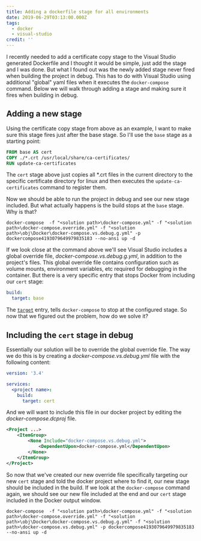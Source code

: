 ```yaml
---
title: Adding a dockerfile stage for all environments
date: 2019-06-29T03:13:00.000Z
tags:
  - docker
  - visual-studio
credit: ''
---
```

I recently needed to add a certificate copy stage to the Visual Studio generated Dockerfile and I thought it would be simple, just add the stage and I was done. But what I found out was the newly added stage never fired when building the project in debug. This has to do with Visual Studio using additional "global" yaml files when it executes the `docker-compose` command. Below we will walk through adding a stage and making sure it fires when building in debug.

## Adding a new stage

Using the certificate copy stage from above as an example, I want to make sure this stage fires just after the base stage. So I'll use the `base` stage as a starting point:

```dockerfile
FROM base AS cert
COPY ./*.crt /usr/local/share/ca-certificates/
RUN update-ca-certificates
```

The `cert` stage above just copies all *.crt files in the current directory to the specific certificate directory for linux and then executes the `update-ca-certificates` command to register them.

Now we should be able to run the project in debug and see our new stage included. But what actually happens is the build stops at the `base` stage. Why is that? 

```shell
docker-compose  -f "<solution path>\docker-compose.yml" -f "<solution path>\docker-compose.override.yml" -f "<solution path>\obj\Docker\docker-compose.vs.debug.g.yml" -p dockercompose4193079649979835183 --no-ansi up -d
```

If we look close at the command above we'll see Visual Studio includes a global override file, _docker-compose.vs.debug.g.yml_, in addition to the project's files. This global override file contains configuration such as volume mounts, environment variables, etc required for debugging in the container. But there is a very specific entry that stops Docker from including our `cert` stage:

```yaml
build:
  target: base
```

The [`target`](https://docs.docker.com/compose/compose-file/#target) entry, tells `docker-compose` to stop at the configured stage. So now that we figured out the problem, how do we solve it?

## Including the `cert` stage in debug

Essentially our solution will be to override the global override file. The way we do this is by creating a _docker-compose.vs.debug.yml_ file with the following content:

```yaml
version: '3.4'

services:
  <project name>:
    build:
      target: cert
```

And we will want to include this file in our docker project by editing the _docker-compose.dcproj_ file.

```xml
<Project ...>
    <ItemGroup>
        <None Include="docker-compose.vs.debug.yml">
            <DependentUpon>docker-compose.yml</DependentUpon>
        </None>
    </ItemGroup>
</Project>
```

So now that we've created our new override file specifically targeting our new `cert` stage and told the docker project where to find it, our new stage should be included in the build. If we look at the `docker-compose` command again, we should see our new file included at the end and our `cert` stage included in the Docker output window.

```shell
docker-compose  -f "<solution path>\docker-compose.yml" -f "<solution path>\docker-compose.override.yml" -f "<solution path>\obj\Docker\docker-compose.vs.debug.g.yml" -f "<solution path>\docker-compose.vs.debug.yml" -p dockercompose4193079649979835183 --no-ansi up -d
```
